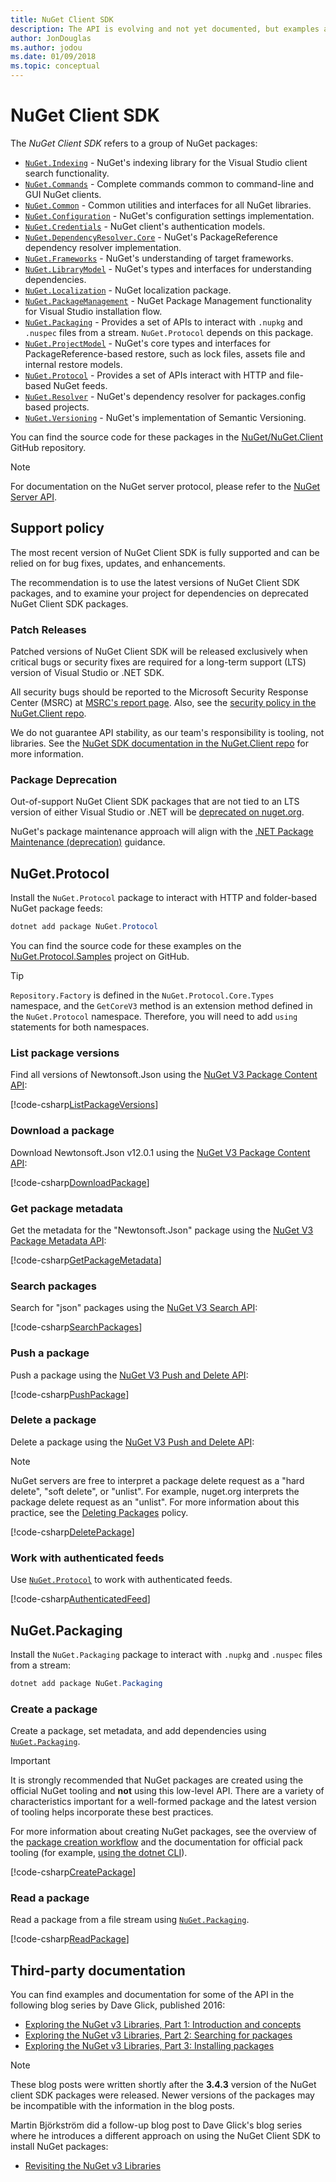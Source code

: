```yaml
---
title: NuGet Client SDK
description: The API is evolving and not yet documented, but examples are available on Dave Glick's blog.
author: JonDouglas
ms.author: jodou
ms.date: 01/09/2018
ms.topic: conceptual
---
```


# NuGet Client SDK

The *NuGet Client SDK* refers to a group of NuGet packages:

* [`NuGet.Indexing`](https://www.nuget.org/packages/NuGet.Indexing) - NuGet's indexing library for the Visual Studio client search functionality.
* [`NuGet.Commands`](https://www.nuget.org/packages/NuGet.Commands) - Complete commands common to command-line and GUI NuGet clients.
* [`NuGet.Common`](https://www.nuget.org/packages/NuGet.Common) - Common utilities and interfaces for all NuGet libraries.
* [`NuGet.Configuration`](https://www.nuget.org/packages/NuGet.Configuration) - NuGet's configuration settings implementation.
* [`NuGet.Credentials`](https://www.nuget.org/packages/NuGet.Credentials) - NuGet client's authentication models.
* [`NuGet.DependencyResolver.Core`](https://www.nuget.org/packages/NuGet.DependencyResolver.Core) - NuGet's PackageReference dependency resolver implementation.
* [`NuGet.Frameworks`](https://www.nuget.org/packages/NuGet.Frameworks) - NuGet's understanding of target frameworks.
* [`NuGet.LibraryModel`](https://www.nuget.org/packages/NuGet.LibraryModel) - NuGet's types and interfaces for understanding dependencies.
* [`NuGet.Localization`](https://www.nuget.org/packages/NuGet.Localization) - NuGet localization package.
* [`NuGet.PackageManagement`](https://www.nuget.org/packages/NuGet.PackageManagement) - NuGet Package Management functionality for Visual Studio installation flow.
* [`NuGet.Packaging`](https://www.nuget.org/packages/NuGet.Packaging) - Provides a set of APIs to interact with `.nupkg` and `.nuspec` files from a stream. `NuGet.Protocol` depends on this package.
* [`NuGet.ProjectModel`](https://www.nuget.org/packages/NuGet.ProjectModel) - NuGet's core types and interfaces for PackageReference-based restore, such as lock files, assets file and internal restore models.
* [`NuGet.Protocol`](https://www.nuget.org/packages/NuGet.Protocol) - Provides a set of APIs interact with HTTP and file-based NuGet feeds.
* [`NuGet.Resolver`](https://www.nuget.org/packages/NuGet.Resolver) - NuGet's dependency resolver for packages.config based projects.
* [`NuGet.Versioning`](https://www.nuget.org/packages/NuGet.Versioning) - NuGet's implementation of Semantic Versioning.

You can find the source code for these packages in the [NuGet/NuGet.Client](https://github.com/NuGet/NuGet.Client) GitHub repository.

> [!Note]
> For documentation on the NuGet server protocol, please refer to the [NuGet Server API](~/api/overview.md).

## Support policy

The most recent version of NuGet Client SDK is fully supported and can be relied on for bug fixes, updates, and enhancements.

The recommendation is to use the latest versions of NuGet Client SDK packages, and to examine your project for dependencies on deprecated NuGet Client SDK packages.

### Patch Releases

Patched versions of NuGet Client SDK will be released exclusively when critical bugs or security fixes are required for a long-term support (LTS) version of Visual Studio or .NET SDK.

All security bugs should be reported to the Microsoft Security Response Center (MSRC) at [MSRC's report page](https://aka.ms/opensource/security/create-report).
Also, see the [security policy in the NuGet.Client repo](https://github.com/NuGet/NuGet.Client/blob/dev/SECURITY.md).

We do not guarantee API stability, as our team's responsibility is tooling, not libraries.
See the [NuGet SDK documentation in the NuGet.Client repo](https://github.com/NuGet/NuGet.Client/blob/dev/docs/nuget-sdk.md) for more information.

### Package Deprecation

Out-of-support NuGet Client SDK packages that are not tied to an LTS version of either Visual Studio or .NET will be [deprecated on nuget.org](../nuget-org/Deprecate-packages.md#client-experience-for-deprecated-packages).

NuGet's package maintenance approach will align with the [.NET Package Maintenance (deprecation)](https://github.com/dotnet/announcements/issues/217) guidance.

## NuGet.Protocol

Install the `NuGet.Protocol` package to interact with HTTP and folder-based NuGet package feeds:

```ps1
dotnet add package NuGet.Protocol
```

You can find the source code for these examples on the [NuGet.Protocol.Samples](https://github.com/NuGet/Samples/tree/main/NuGetProtocolSamples) project on GitHub.

> [!Tip]
> `Repository.Factory` is defined in the `NuGet.Protocol.Core.Types` namespace, and the `GetCoreV3` method is an extension method defined in the `NuGet.Protocol` namespace. Therefore, you will need to add `using` statements for both namespaces.

### List package versions

Find all versions of Newtonsoft.Json using the [NuGet V3 Package Content API](../api/package-base-address-resource.md#enumerate-package-versions):

[!code-csharp[ListPackageVersions](~/../nuget-samples/NuGetProtocolSamples/Program.cs?name=ListPackageVersions)]

### Download a package

Download Newtonsoft.Json v12.0.1 using the [NuGet V3 Package Content API](../api/package-base-address-resource.md):

[!code-csharp[DownloadPackage](~/../nuget-samples/NuGetProtocolSamples/Program.cs?name=DownloadPackage)]

### Get package metadata

Get the metadata for the "Newtonsoft.Json" package using the [NuGet V3 Package Metadata API](../api/registration-base-url-resource.md):

[!code-csharp[GetPackageMetadata](~/../nuget-samples/NuGetProtocolSamples/Program.cs?name=GetPackageMetadata)]

### Search packages

Search for "json" packages using the [NuGet V3 Search API](../api/search-query-service-resource.md):

[!code-csharp[SearchPackages](~/../nuget-samples/NuGetProtocolSamples/Program.cs?name=SearchPackages)]

### Push a package

Push a package using the [NuGet V3 Push and Delete API](../api/package-publish-resource.md):

[!code-csharp[PushPackage](~/../nuget-samples/NuGetProtocolSamples/Program.cs?name=PushPackage)]

### Delete a package

Delete a package using the [NuGet V3 Push and Delete API](../api/package-publish-resource.md):

> [!Note]
> NuGet servers are free to interpret a package delete request as a "hard delete", "soft delete", or "unlist".
> For example, nuget.org interprets the package delete request as an "unlist". For more information about this
> practice, see the [Deleting Packages](../nuget-org/policies/deleting-packages.md) policy.

[!code-csharp[DeletePackage](~/../nuget-samples/NuGetProtocolSamples/Program.cs?name=DeletePackage)]

### Work with authenticated feeds

Use [`NuGet.Protocol`](https://www.nuget.org/packages/NuGet.Protocol) to work with authenticated feeds.

[!code-csharp[AuthenticatedFeed](~/../nuget-samples/NuGetProtocolSamples/Program.cs?name=AuthenticatedFeed)]

## NuGet.Packaging

Install the `NuGet.Packaging` package to interact with `.nupkg` and `.nuspec` files from a stream:

```ps1
dotnet add package NuGet.Packaging
```

### Create a package

Create a package, set metadata, and add dependencies using [`NuGet.Packaging`](https://www.nuget.org/packages/NuGet.Packaging).

> [!IMPORTANT]
> It is strongly recommended that NuGet packages are created using the official NuGet tooling and **not** using this
> low-level API. There are a variety of characteristics important for a well-formed package and the latest version of
> tooling helps incorporate these best practices.
>
> For more information about creating NuGet packages, see the overview of the
> [package creation workflow](../create-packages/overview-and-workflow.md) and the documentation for official pack
> tooling (for example, [using the dotnet CLI](../create-packages/creating-a-package-dotnet-cli.md)).

[!code-csharp[CreatePackage](~/../nuget-samples/NuGetProtocolSamples/Program.cs?name=CreatePackage)]

### Read a package

Read a package from a file stream using [`NuGet.Packaging`](https://www.nuget.org/packages/NuGet.Packaging).

[!code-csharp[ReadPackage](~/../nuget-samples/NuGetProtocolSamples/Program.cs?name=ReadPackage)]

## Third-party documentation

You can find examples and documentation for some of the API in the following blog series by Dave Glick, published 2016:

* [Exploring the NuGet v3 Libraries, Part 1: Introduction and concepts](http://daveaglick.com/posts/exploring-the-nuget-v3-libraries-part-1)
* [Exploring the NuGet v3 Libraries, Part 2: Searching for packages](http://daveaglick.com/posts/exploring-the-nuget-v3-libraries-part-2)
* [Exploring the NuGet v3 Libraries, Part 3: Installing packages](http://daveaglick.com/posts/exploring-the-nuget-v3-libraries-part-3)

> [!Note]
> These blog posts were written shortly after the **3.4.3** version of the NuGet client SDK packages were released.
> Newer versions of the packages may be incompatible with the information in the blog posts.

Martin Björkström did a follow-up blog post to Dave Glick's blog series where he introduces a different approach on using the NuGet Client SDK to install NuGet packages:

* [Revisiting the NuGet v3 Libraries](https://martinbjorkstrom.com/posts/2018-09-19-revisiting-nuget-client-libraries)
